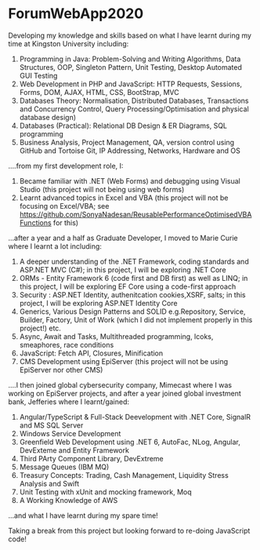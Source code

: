 # ForumWebApp2020
Developing my knowledge and skills based on what I have learnt during my time at Kingston University including: 
1) Programming in Java: Problem-Solving and Writing Algorithms, Data Structures, OOP, Singleton Pattern, Unit Testing, Desktop Automated GUI Testing
2) Web Development in PHP and JavaScript: HTTP Requests, Sessions, Forms, DOM, AJAX, HTML, CSS, BootStrap, MVC
3) Databases Theory: Normalisation, Distributed Databases, Transactions and Concurrency Control, Query Processing/Optimisation and physical database design)
4) Databases (Practical): Relational DB Design & ER Diagrams, SQL programming
5) Business Analysis, Project Management, QA, version control using GitHub and Tortoise Git, IP Addressing, Networks, Hardware and OS

....from my first development role, I:
1) Became familiar with .NET (Web Forms) and debugging using Visual Studio (this project will not being using web forms)
2) Learnt advanced topics in Excel and VBA (this project will not be focusing on Excel/VBA; see https://github.com/SonyaNadesan/ReusablePerformanceOptimisedVBAFunctions for this)

...after a year and a half as Graduate Developer, I moved to Marie Curie where I learnt a lot including:
1) A deeper understanding of the .NET Framework, coding standards and ASP.NET MVC (C#); in this project, I will be exploring .NET Core
2) ORMs - Entity Framework 6 (code first and DB first) as well as LINQ; in this project, I will be exploring EF Core using a code-first approach
3) Security : ASP.NET Identity, authenitcation cookies,XSRF, salts; in this project, I will be exploring ASP.NET Identity Core
4) Generics, Various Design Patterns and SOLID e.g.Repository, Service, Builder, Factory, Unit of Work (which I did not implement properly in this project!) etc.
5) Async, Await and Tasks, Multithreaded programming, lcoks, smeaphores, race conditions
6) JavaScript: Fetch API, Closures, Minification
7) CMS Development using EpiServer (this project will not be using EpiServer nor other CMS)

....I then joined global cybersecurity company, Mimecast where I was working on EpiServer projects, and after a year joined global investment bank, Jefferies where I learnt/gained:
1) Angular/TypeScript & Full-Stack Deevelopment with .NET Core, SignalR and MS SQL Server
2) Windows Service Development
3) Greenfield Web Development using .NET 6, AutoFac, NLog, Angular, DevExteme and Entity Framework
4) Third PArty Component Library, DevExtreme
5) Message Queues (IBM MQ)
6) Treasury Concepts: Trading, Cash Management, Liquidity Stress Analysis and Swift
7) Unit Testing with xUnit and mocking framework, Moq
8) A Working Knowledge of AWS

...and what I have learnt during my spare time!

Taking a break from this project but looking forward to re-doing JavaScript code!

